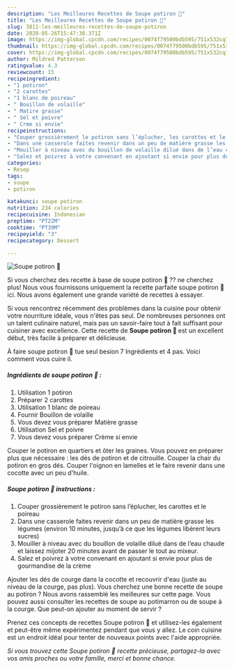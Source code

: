 ```yaml
---
description: "Les Meilleures Recettes de Soupe potiron 🦊"
title: "Les Meilleures Recettes de Soupe potiron 🦊"
slug: 3811-les-meilleures-recettes-de-soupe-potiron
date: 2020-05-26T15:47:38.371Z
image: https://img-global.cpcdn.com/recipes/0074f79500bdb595/751x532cq70/soupe-potiron-🦊-photo-principale-de-la-recette.jpg
thumbnail: https://img-global.cpcdn.com/recipes/0074f79500bdb595/751x532cq70/soupe-potiron-🦊-photo-principale-de-la-recette.jpg
cover: https://img-global.cpcdn.com/recipes/0074f79500bdb595/751x532cq70/soupe-potiron-🦊-photo-principale-de-la-recette.jpg
author: Mildred Patterson
ratingvalue: 4.3
reviewcount: 15
recipeingredient:
- "1 potiron"
- "2 carottes"
- "1 blanc de poireau"
- " Bouillon de volaille"
- " Matire grasse"
- " Sel et poivre"
- " Crme si envie"
recipeinstructions:
- "Couper grossièrement le potiron sans l’éplucher, les carottes et le poireau"
- "Dans une casserole faites revenir dans un peu de matière grasse les légumes (environ 10 minutes, jusqu’à ce que les légumes libèrent leurs sucres)"
- "Mouiller à niveau avec du bouillon de volaille dilué dans de l’eau chaude et laissez mijoter 20 minutes avant de passer le tout au mixeur."
- "Salez et poivrez à votre convenant en ajoutant si envie pour plus de gourmandise de la crème"
categories:
- Resep
tags:
- soupe
- potiron

katakunci: soupe potiron 
nutrition: 234 calories
recipecuisine: Indonesian
preptime: "PT22M"
cooktime: "PT39M"
recipeyield: "3"
recipecategory: Dessert

---
```



![Soupe potiron 🦊](https://img-global.cpcdn.com/recipes/0074f79500bdb595/751x532cq70/soupe-potiron-🦊-photo-principale-de-la-recette.jpg)

Si vous cherchez des recette à base de soupe potiron 🦊 ?? ne cherchez plus! Nous vous fournissons uniquement la recette parfaite soupe potiron 🦊 ici. Nous avons également une grande variété de recettes à essayer.

Si vous rencontrez récemment des problèmes dans la cuisine pour obtenir votre nourriture idéale, vous n'êtes pas seul. De nombreuses personnes ont un talent culinaire naturel, mais pas un savoir-faire tout à fait suffisant pour cuisiner avec excellence. Cette recette de <strong> Soupe potiron 🦊 </strong> est un excellent début, très facile à préparer et délicieuse.

<!--inarticleads1-->

À faire soupe potiron 🦊 tue seul besion 7 Ingrédients et 4 pas. Voici comment vous cuire il.

##### Ingrédients de soupe potiron 🦊 :

1. Utilisation 1 potiron
1. Préparer 2 carottes
1. Utilisation 1 blanc de poireau
1. Fournir  Bouillon de volaille
1. Vous devez vous préparer  Matière grasse
1. Utilisation  Sel et poivre
1. Vous devez vous préparer  Crème si envie


Couper le potiron en quartiers et ôter les graines. Vous pouvez en préparer plus que nécessaire : les dés de potiron et de citrouille. Couper la chair du potiron en gros dés. Couper l&#39;oignon en lamelles et le faire revenir dans une cocotte avec un peu d&#39;huile. 

<!--inarticleads2-->

##### Soupe potiron 🦊 instructions :

1. Couper grossièrement le potiron sans l’éplucher, les carottes et le poireau
1. Dans une casserole faites revenir dans un peu de matière grasse les légumes (environ 10 minutes, jusqu’à ce que les légumes libèrent leurs sucres)
1. Mouiller à niveau avec du bouillon de volaille dilué dans de l’eau chaude et laissez mijoter 20 minutes avant de passer le tout au mixeur.
1. Salez et poivrez à votre convenant en ajoutant si envie pour plus de gourmandise de la crème


Ajouter les dés de courge dans la cocotte et recouvrir d&#39;eau (juste au niveau de la courge, pas plus). Vous cherchez une bonne recette de soupe au potiron ? Nous avons rassemblé les meilleures sur cette page. Vous pouvez aussi consulter les recettes de soupe au potimarron ou de soupe à la courge. Que peut-on ajouter au moment de servir ? 

<!--inarticleads1-->

<p>
Prenez ces concepts de recettes Soupe potiron 🦊 et utilisez-les également et peut-être même expérimentez pendant que vous y allez. Le coin cuisine est un endroit idéal pour tenter de nouveaux points avec l'aide appropriée.
</p>

<p>
<i>Si vous trouvez cette Soupe potiron 🦊 recette précieuse, partagez-la avec vos amis proches ou votre famille, merci et bonne chance.</i>
</p>
